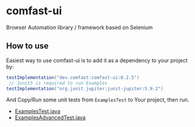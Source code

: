 # comfast-ui
Browser Automation library / framework based on Selenium

## How to use
Easiest way to use comfast-ui is to add it as a dependency to your project by: 
```groovy
testImplementation("dev.comfast:comfast-ui:0.2.5")
 // Junit5 is required to run Examples
testImplementation("org.junit.jupiter:junit-jupiter:5.9.2")
```
And Copy/Run some unit tests from `ExamplesTest` to Your project, then run.
- [ExamplesTest.java](https://github.com/comfast-dev/comfast-ui/blob/main/src/test/java/dev/comfast/integration/ExamplesTest.java)
- [ExamplesAdvancedTest.java](https://github.com/comfast-dev/comfast-ui/blob/main/src/test/java/dev/comfast/integration/ExamplesAdvancedTest.java)
